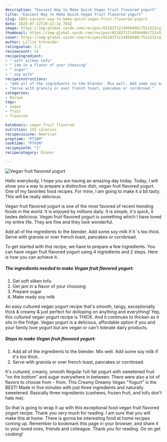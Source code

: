 ```yaml
---
description: "Easiest Way to Make Quick Vegan fruit flavored yogurt"
title: "Easiest Way to Make Quick Vegan fruit flavored yogurt"
slug: 1801-easiest-way-to-make-quick-vegan-fruit-flavored-yogurt
date: 2020-07-22T20:22:14.784Z
image: https://img-global.cpcdn.com/recipes/6518371214950400/751x532cq70/vegan-fruit-flavored-yogurt-recipe-main-photo.jpg
thumbnail: https://img-global.cpcdn.com/recipes/6518371214950400/751x532cq70/vegan-fruit-flavored-yogurt-recipe-main-photo.jpg
cover: https://img-global.cpcdn.com/recipes/6518371214950400/751x532cq70/vegan-fruit-flavored-yogurt-recipe-main-photo.jpg
author: Lillie Schneider
ratingvalue: 3.2
reviewcount: 14
recipeingredient:
- " soft silken tofu"
- " jam in a flavor of your choosing"
- " sugar"
- " soy milk"
recipeinstructions:
- "Add all of the ingredients to the blender. Mix well. Add some soy milk if it&#39;s too thick."
- "Serve with granola or over french toast, pancakes or cornbread."
categories:
- Recipe
tags:
- vegan
- fruit
- flavored

katakunci: vegan fruit flavored 
nutrition: 155 calories
recipecuisine: American
preptime: "PT26M"
cooktime: "PT45M"
recipeyield: "1"
recipecategory: Dinner

---
```



![Vegan fruit flavored yogurt](https://img-global.cpcdn.com/recipes/6518371214950400/751x532cq70/vegan-fruit-flavored-yogurt-recipe-main-photo.jpg)

Hello everybody, I hope you are having an amazing day today. Today, I will show you a way to prepare a distinctive dish, vegan fruit flavored yogurt. One of my favorites food recipes. For mine, I am going to make it a bit tasty. This will be really delicious.

Vegan fruit flavored yogurt is one of the most favored of recent trending foods in the world. It is enjoyed by millions daily. It is simple, it's quick, it tastes delicious. Vegan fruit flavored yogurt is something which I have loved my entire life. They are fine and they look wonderful.

Add all of the ingredients to the blender. Add some soy milk if it &#39;s too thick. Serve with granola or over french toast, pancakes or cornbread.


To get started with this recipe, we have to prepare a few ingredients. You can have vegan fruit flavored yogurt using 4 ingredients and 2 steps. Here is how you can achieve it.

<!--inarticleads1-->

##### The ingredients needed to make Vegan fruit flavored yogurt:

1. Get  soft silken tofu
1. Get  jam in a flavor of your choosing
1. Prepare  sugar
1. Make ready  soy milk


An easy cultured vegan yogurt recipe that&#39;s smooth, tangy, exceptionally thick &amp; creamy &amp; just perfect for dolloping on anything and everything! Yep, this cultured vegan yogurt recipe is THICK. And it continues to thicken as it sits in the fridge. Vegan yogurt is a delicious, affordable option if you and your family love yogurt but are vegan or can&#39;t tolerate dairy products. 

<!--inarticleads2-->

##### Steps to make Vegan fruit flavored yogurt:

1. Add all of the ingredients to the blender. Mix well. Add some soy milk if it&#39;s too thick.
1. Serve with granola or over french toast, pancakes or cornbread.


It&#39;s cultured, creamy, smooth Regular full-fat yogurt with sweetened fruit &#34;on the bottom&#34; and sugar everywhere in between. There were also a lot of flavors to choose from - from. This Creamy Dreamy Vegan &#34;Yogurt&#34; is the BEST! Made in five minutes with just three ingredients and naturally sweetened. Basically three ingredients (cashews, frozen fruit, and tofu don&#39;t hate me). 

So that is going to wrap it up with this exceptional food vegan fruit flavored yogurt recipe. Thank you very much for reading. I am sure that you will make this at home. There is gonna be interesting food at home recipes coming up. Remember to bookmark this page in your browser, and share it to your loved ones, friends and colleague. Thank you for reading. Go on get cooking!

